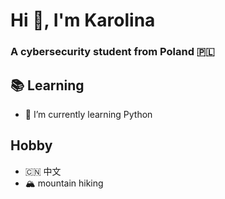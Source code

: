 # Hi 👋, I'm Karolina
### A cybersecurity student from Poland 🇵🇱

## 📚 Learning
- 🌱 I’m currently learning Python

## Hobby
- 🇨🇳 中文
- 🏔 mountain hiking

